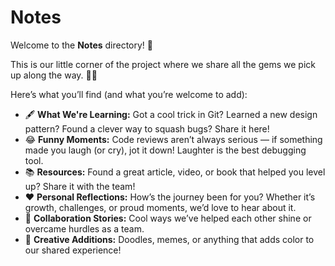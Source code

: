 # Notes

Welcome to the **Notes** directory! 🎉

This is our little corner of the project where we share all the gems we pick up
along the way. 🧠✨

Here’s what you’ll find (and what you’re welcome to add):  

- 🖋️ **What We're Learning:** Got a cool trick in Git? Learned a new design
pattern? Found a clever way to squash bugs? Share it here!  
- 😂 **Funny Moments:** Code reviews aren’t always serious — if something made
you laugh (or cry), jot it down! Laughter is the best debugging tool.
- 📚 **Resources:** Found a great article, video, or book that helped you level
up? Share it with the team!
- ❤️ **Personal Reflections:** How’s the journey been for you? Whether it’s
growth, challenges, or proud moments, we’d love to hear about it.  
- 🤝 **Collaboration Stories:** Cool ways we’ve helped each other shine or
overcame hurdles as a team.  
- 🎨 **Creative Additions:** Doodles, memes, or anything that adds color to our
shared experience!
